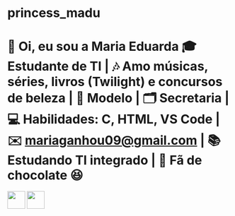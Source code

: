 # princess_madu
# 👋 Oi, eu sou a Maria Eduarda    🎓 Estudante de TI | 🎶 Amo músicas, séries, livros (Twilight) e concursos de beleza | 👠 Modelo | 🗂️ Secretaria | 💻 Habilidades: C, HTML, VS Code | ✉️ mariaganhou09@gmail.com | 📚 Estudando TI integrado | 🍫 Fã de chocolate 😆    
<img loading="lazy" src="https://cdn.jsdelivr.net/gh/devicons/devicon/icons/java/java-original.svg" width="40" height="40"/> <img loading="lazy" src="https://cdn.jsdelivr.net/gh/devicons/devicon/icons/linux/linux-original.svg" width="40" height="40"/>
